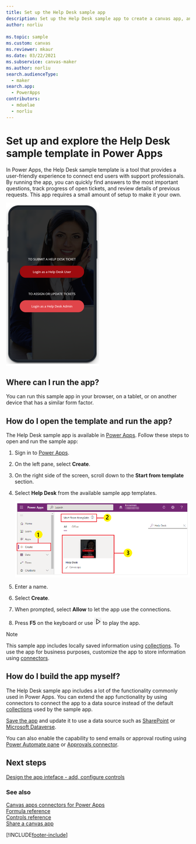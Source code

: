 ```yaml
---
title: Set up the Help Desk sample app
description: Set up the Help Desk sample app to create a canvas app, and preview the app features before you customize it for your business needs. 
author: norliu

ms.topic: sample
ms.custom: canvas
ms.reviewer: mkaur
ms.date: 03/22/2021
ms.subservice: canvas-maker
ms.author: norliu
search.audienceType: 
  - maker
search.app: 
  - PowerApps
contributors:
  - mduelae
  - norliu
---
```


# Set up and explore the Help Desk sample template in Power Apps

In Power Apps, the Help Desk sample template is a tool that provides a user-friendly experience to connect end users with support professionals. By running the app, you can quickly find answers to the most important questions, track progress of open tickets, and review details of previous requests. This app requires a small amount of setup to make it your own.

![Opening screen of the Help Desk Tickets app.](./media/help-desk-install/login-screen.png "Opening screen of the Help Desk Tickets app")

## Where can I run the app?

You can run this sample app in your browser, on a tablet, or on another device that has a similar form factor.

## How do I open the template and run the app?

The Help Desk sample app is available in [Power Apps](https://make.powerapps.com). Follow these steps to open and run the sample app:

1. Sign in to [Power Apps](https://make.powerapps.com).

1. On the left pane, select **Create**.

1. On the right side of the screen, scroll down to the **Start from template** section.

1. Select **Help Desk** from the available sample app templates.

    ![Open Help Desk sample app.](./media/help-desk-install/use-help-desk-sample-template.png "Open Help Desk sample app")

1. Enter a name.

1. Select **Create**.

1. When prompted, select **Allow** to let the app use the connections.

1. Press **F5** on the keyboard or use ![Preview button](./media/help-desk-install/preview.png "Preview button") to play the app.

> [!NOTE]
> This sample app includes locally saved information using [collections](create-update-collection.md). To use the app for business purposes, customize the app to store information using [connectors](/connectors/connector-reference/connector-reference-powerapps-connectors).

## How do I build the app myself?

The Help Desk sample app includes a lot of the functionality commonly used in Power Apps. You can extend the app functionality by using connectors to connect the app to a data source instead of the default [collections](create-update-collection.md) used by the sample app.

[Save the app](save-publish-app.md) and update it to use a data source such as [SharePoint](connections/connection-sharepoint-online.md) or [Microsoft Dataverse](connections/connection-common-data-service.md).

You can also enable the capability to send emails or approval routing using [Power Automate pane](working-with-flows.md) or [Approvals connector](/connectors/approvals).

## Next steps

[Design the app inteface - add, configure controls](add-configure-controls.md)

### See also

[Canvas apps connectors for Power Apps](connections-list.md) <br>
[Formula reference](formula-reference.md) <br>
[Controls reference](reference-properties.md) <br>
[Share a canvas app](share-app.md)

[!INCLUDE[footer-include](../../includes/footer-banner.md)]

